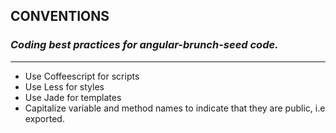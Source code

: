 ## CONVENTIONS
### *Coding best practices for angular-brunch-seed code.*

***

* Use Coffeescript for scripts
* Use Less for styles
* Use Jade for templates
* Capitalize variable and method names to indicate that they are public, i.e exported.
